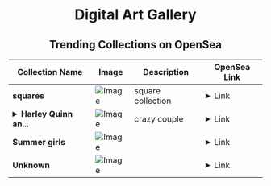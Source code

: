 <div align="center">

# Digital Art Gallery

## Trending Collections on OpenSea

| Collection Name                       | Image                                                                                     | Description                       | OpenSea Link                                                                                          |
|---------------------------------------|-------------------------------------------------------------------------------------------|-----------------------------------|--------------------------------------------------------------------------------------------------------|
| **squares** | ![Image](https://i.seadn.io/s/raw/files/5c80941a0bd3ce5dc3bd5800f961ebe1.png?w=500&auto=format?w=200&auto=format) | square collection | <details><summary>Link</summary>[squares](https://opensea.io/collection/squares-40)</details> |
| **<details><summary>Harley Quinn an...</summary>Harley Quinn and the Joker</details>** | ![Image](https://i.seadn.io/s/raw/files/f7b55c400e60de9909c4df018be97029.jpg?w=500&auto=format?w=200&auto=format) | crazy couple | <details><summary>Link</summary>[Harley Quinn and the Joker](https://opensea.io/collection/harley-quinn-and-the-joker)</details> |
| **Summer girls** | ![Image](https://i.seadn.io/s/raw/files/36791c9b28c953efcc8755c553c8f34b.png?w=500&auto=format?w=200&auto=format) |  | <details><summary>Link</summary>[Summer girls](https://opensea.io/collection/summer-girls-6)</details> |
| **Unknown** | ![Image](https://i.seadn.io/s/raw/files/ae295190ac7dbd73d3e2205b8a634e3c.jpg?w=500&auto=format?w=200&auto=format) |  | <details><summary>Link</summary>[Unknown](https://opensea.io/collection/unknown-173343)</details> |

</div>